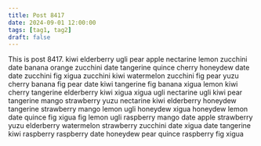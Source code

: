 ```yaml
---
title: Post 8417
date: 2024-09-01 12:00:00
tags: [tag1, tag2]
draft: false
---
```

This is post 8417.
kiwi
elderberry
ugli
pear
apple
nectarine
lemon
zucchini
date
banana
orange
zucchini
date
tangerine
quince
cherry
honeydew
date
date
zucchini
fig
xigua
zucchini
kiwi
watermelon
zucchini
fig
pear
yuzu
cherry
banana
fig
pear
date
kiwi
tangerine
fig
banana
xigua
lemon
kiwi
cherry
tangerine
elderberry
kiwi
xigua
xigua
ugli
nectarine
ugli
kiwi
pear
tangerine
mango
strawberry
yuzu
nectarine
kiwi
elderberry
honeydew
tangerine
strawberry
mango
lemon
ugli
honeydew
xigua
honeydew
lemon
date
quince
fig
xigua
fig
lemon
ugli
raspberry
mango
date
apple
strawberry
yuzu
elderberry
watermelon
strawberry
zucchini
date
xigua
date
tangerine
kiwi
raspberry
raspberry
date
honeydew
pear
quince
raspberry
fig
xigua
